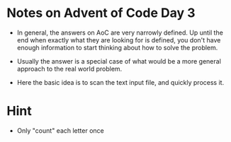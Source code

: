 # Notes on Advent of Code Day 3

- In general, the answers on AoC are very narrowly defined. Up until the end when exactly what they are looking for is defined, you don't have enough information to start thinking about how to solve the problem.

- Usually the answer is a special case of what would be a more general approach to the real world problem.

- Here the basic idea is to scan the text input file, and quickly process it.

# Hint

- Only "count" each letter once

